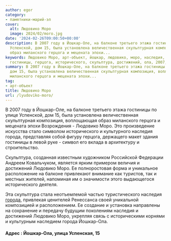 ```yaml
---
author: egor
category:
- памятники-марий-эл
cover:
  alt: Людовико Моро
  image: 2024/02/moro.jpg
date: '2024-02-26T09:00:50+00:00'
description: В 2007 году в Йошкар-Оле, на балконе третьего этажа гостиницы по улице
  Успенской, дом 15, была установлена величественная скульптурная композиция, воплощающая
  образ миланского герцога и мецената эпохи...
keywords: Людовико Моро, арт-объект, йошкар, людовико, моро, наследия, города, балконе,
  гостиницы, герцога, исторического, скульптура, достижений, ола, 2007, году, оле
summary: В 2007 году в Йошкар-Оле, на балконе третьего этажа гостиницы по улице Успенской,
  дом 15, была установлена величественная скульптурная композиция, воплощающая образ
  миланского герцога и мецената эпохи...
tag:
- арт-объект
title: Людовико Моро
url: /lyudoviko-moro/
---
```


В 2007 году в Йошкар-Оле, на балконе третьего этажа гостиницы по улице Успенской, дом 15, была установлена величественная скульптурная композиция, воплощающая образ миланского герцога и мецената эпохи Возрождения - Людовико Моро. Это произведение искусства стало символом исторического и культурного наследия города, представляя собой фигуру герцога, держащего макет здания гостиницы в левой руке - символ его вклада в архитектуру и строительство.

Скульптура, созданная известным художником Российской Федерации Андреем Ковальчуком, является ярким примером величия и достижений Людовико Моро. Ее полноростовая форма и уникальное расположение на балконе привлекают внимание как туристов, так и местных жителей, напоминая им о значимости этого выдающегося исторического деятеля.

Эта скульптура стала неотъемлемой частью туристического наследия [города](/liga-ekskursovodov/), привлекая ценителей Ренессанса своей уникальной композицией и расположением. Ее создание и установка направлены на сохранение и передачу будущим поколениям наследия и достижений Людовико Моро, укрепляя связь с историческими корнями и культурным наследием города Йошкар-Ола.

#### Адрес : Йошкар-Ола, улица Успенская, 15